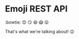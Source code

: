 # Emoji REST API
:bowtie: :blush: :smirk: :satisfied: :scream: :stuck_out_tongue:

That's what we're talking about! :wink:
